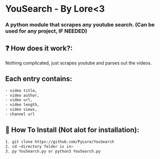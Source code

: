 # YouSearch - By Lore<3

### A python module that scrapes any youtube search. (Can be used for any project, IF NEEDED)

## ❓ How does it work?:
Nothing complicated, just scrapes youtube and parses out the videos.
## Each entry contains:
```bash
- video title, 
- video author, 
- video url,
- video length,
- video views,
- channel url
```

## 🔌 How To Install (Not alot for installation):
```bash
1. git clone https://github.com/PyLore/YouSearch
2. cd <directory folder is in>
3. py YouSearch.py or python3 YouSearch.py
```
